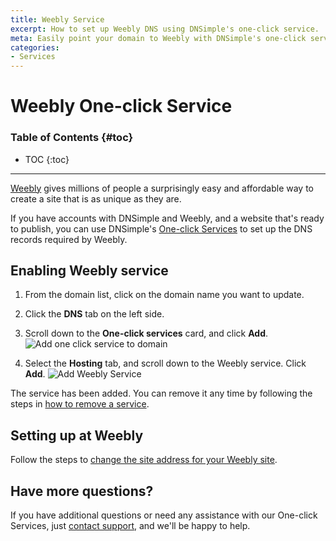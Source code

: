 ```yaml
---
title: Weebly Service
excerpt: How to set up Weebly DNS using DNSimple's one-click service.
meta: Easily point your domain to Weebly with DNSimple's one-click service. Follow our step-by-step guide for a seamless setup experience and enhance your website today!
categories:
- Services
---
```


# Weebly One-click Service

### Table of Contents {#toc}

* TOC
{:toc}

---

[Weebly](http://www.weebly.com) gives millions of people a surprisingly easy and affordable way to create a site that is as unique as they are.

If you have accounts with DNSimple and Weebly, and a website that's ready to publish, you can use DNSimple's [One-click Services](/categories/services/) to set up the DNS records required by Weebly.

## Enabling Weebly service

1. From the domain list, click on the domain name you want to update.
1. Click the **DNS** tab on the left side.
1. Scroll down to the **One-click services** card, and click **Add**.
    ![Add one click service to domain](/files/add-one-click-service.png)

1. Select the **Hosting** tab, and scroll down to the Weebly service. Click **Add**.
    ![Add Weebly Service](/files/services-weebly.png)

The service has been added. You can remove it any time by following the steps in [how to remove a service](/articles/services/#removing-services).

## Setting up at Weebly

Follow the steps to [change the site address for your Weebly site](https://www.weebly.com/app/help/us/en/topics/how-to-use-a-domain-you-purchased-elsewhere).

## Have more questions?

If you have additional questions or need any assistance with our One-click Services, just [contact support](https://dnsimple.com/feedback), and we'll be happy to help.
